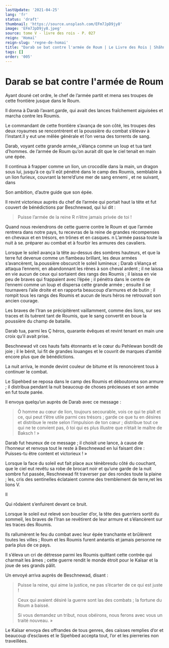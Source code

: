 ```yaml
---
lastUpdate: '2021-04-25'
lang: 'fr'
status: 'draft'
thumbnail: 'https://source.unsplash.com/EFm7JpD9jy8'
image: 'EFm7JpD9jy8.jpeg'
source: tome V - livre des rois - P. 027
reign: 'Homaï'
reign-slug: 'regne-de-homai'
title: "Darab se bat contre l'armée de Roum | Le Livre des Rois | Shâhnâmeh"
tags: []
order: '005'
---
```


<!-- LTeX: language=fr -->

# Darab se bat contre l'armée de Roum

Ayant douné cet ordre, le chef de l’armée partit et mena ses troupes de cette frontière jusque dans le Roum.

Il donna à Darab l’avant.garde, qui avait des lances fraîchement aiguisées et marcha contre les Roumis.

Le commandant de cette frontière s’avança de son côté, les troupes des deux royaumes se rencontrèrent et la poussière du combat s’élevav à l’instant.ll y eut une mêlée générale et l’on versa des torrents de sang.

Darab, voyant cette grande armée,,s’élança comme un loup et tua tant d’hommes. de l’armée de Roum qu’on aurait dit que le ciel tenait en main une épée.

Il continua à frapper comme un lion, un crocodile dans la main, un dragon sous lui, jusqu’à ce qu’il eût pénétré dans le camp des Roumis, semblable à un lion furieux, couvrant la terre’d’une mer de sang ennemi , et ne suivant, dans

Son ambition, d’autre guide que son épée.

Il revint victorieux auprès du chef de l’armée qui portait haut la tête et fut couvert de bénédictions par Beschnewad, qui lui dit :

> Puisse l’armée de la reine R n’être jamais privée de toi !

Quand nous reviendrons de cette guerre contre le Roum et que l’armée rentrera dans notre pays, tu recevras de la reine de grandes récompenses en chevaux et en trésors, en trônes et en casques. n L’armée passa toute la nuit à se. préparer au combat et à fourbir les armures des cavaliers.

Lorsque le soleil avança la tête au-dessus des sombres hauteurs, et que la terre fut devenue comme un flambeau brillant, les deux armées s’avancèrent, la.poussière obscurcit le soleil lumineux ; Darab s’élança et attaqua l’ennemi, en abandonnant les rênes à son cheval ardent ; il ne laissa en vie aucun de ceux qui sortaient des rangs des Roumis ; il laissa en vie peu de braves qui frappaient avec l’épée ; il pénétra dans le centre de l’ennemi comme un loup et dispersa cette grande armée ; ensuite il se tournavers l’aile droite et en rapporta beaucoup d’armures et de butin ; il rompit tous les rangs des Roumis et aucun de leurs héros ne retrouvait son ancien courage.

Les braves de l’Iran se précipitèrent vaillamment, comme des lions, sur ses traces et ils tuèrent tant de Roumis, que le sang convertit en boue la poussière du champ de bataille.

Darab tua, parmi les
Ç héros, quarante évêques et revint tenant en main une croix qu’il avait prise.

Beschnewad vit ces hauts faits étonnants et le cœur du Pehlewan bondit de joie ; il le bénit, lui fit de grandes louanges et le couvrit de marques d’amitié encore plus que de bénédictions.

La nuit arriva, le monde devint couleur de bitume et ils renoncèrent tous à continuer le combat.

Le Sipehbed se reposa dans le camp des Roumis et déboutonna son armure ; il distribua pendant la nuit beaucoup de choses précieuses et son armée en fut toute parée.

Il envoya quelqu’un auprès de Darab avec ce message :

> Ô homme au cœur de lion, toujours secourable, vois ce qui te plaît et ce, qui peut t’être utile parmi ces trésors ; garde ce que tu en désires et distribue le reste selon l’impulsion de ton cœur ; distribue tout ce qui ne te convient pas, ô toi qui es plus illustre que n’était le maître de Baksch ! »

Darab fut heureux de ce message ; il choisit une lance, à cause de l’honneur et renvoya tout le reste à Beschnewad en lui faisant dire : Puisses-tu être content et victorieux ! »

Lorsque la face du soleil eut fait place aux ténèbresdu côté du couchant, que le ciel eut revêtu sa robe de brocart noir et qu’une garde de la nuit sombre fut passée, Reschnewad fit traverser par des rondes toute la plaine ; les, cris des sentinelles éclataient comme des tremblement de terre,ret les lions V.

Il

Qui rôdaient s’enfuirent devant ce bruit.

Lorsque le soleil eut relevé son bouclier d’or, la tête des guerriers sortit du sommeil, les braves de l’Iran se revêtirent de leur armure et s’élancèrent sur les traces des Roumis.

Ils rallumèrent le feu du combat avec leur épée tranchante et brûlèrent toutes les villes ; Roum et les Roumis furent anéantis et jamais personne ne parla plus de ce pays.

Il s’éleva un cri de détresse parmi les Roumis quittant cette contrée qui charmait les âmes ; cette guerre rendit le monde étroit pour le Kaïsar et la joue de ses grands pâlit.

Un envoyé arriva auprès de Beschnewad, disant :

> Puisse la reine, qui aime la justice, ne pas s’écarter de ce qui est juste !
>
> Ceux qui avaient désiré la guerre sont las des combats ; la fortune du Roum a baissé.
>
> Si vous demandez un tribut, nous obéirons, nous ferons avec vous un traité nouveau. »

Le Kaïsar envoya des offrandes de tous genres, des caisses remplies d’or et beaucoup d’esclaves et le Sipehbed accepta tout, l’or et les pierreries non traveillées.
